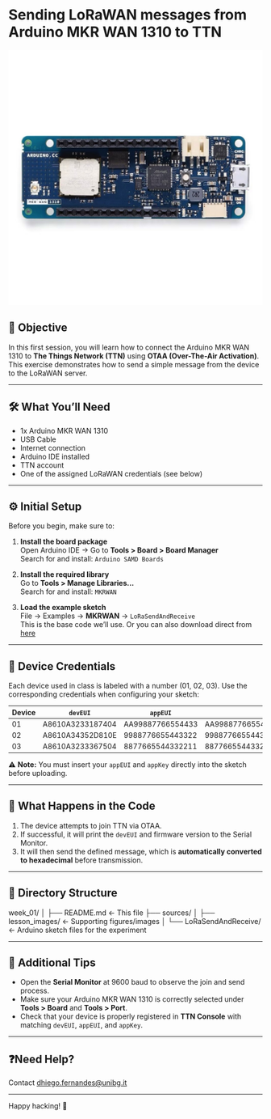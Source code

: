 
# Sending LoRaWAN messages from Arduino MKR WAN 1310 to TTN

![Arduino MKR WAN 1310](./lesson_images/arduino-mrk-wan-1310.jpg)

## 🎯 Objective

In this first session, you will learn how to connect the Arduino MKR WAN 1310 to **The Things Network (TTN)** using **OTAA (Over-The-Air Activation)**. This exercise demonstrates how to send a simple message from the device to the LoRaWAN server.

---

## 🛠️ What You’ll Need

- 1x Arduino MKR WAN 1310
- USB Cable
- Internet connection
- Arduino IDE installed
- TTN account
- One of the assigned LoRaWAN credentials (see below)

---

## ⚙️ Initial Setup

Before you begin, make sure to:

1. **Install the board package**  
   Open Arduino IDE → Go to **Tools > Board > Board Manager**  
   Search for and install: `Arduino SAMD Boards`

2. **Install the required library**  
   Go to **Tools > Manage Libraries...**  
   Search for and install: `MKRWAN`

3. **Load the example sketch**  
   File → Examples → **MKRWAN** → `LoRaSendAndReceive`  
   This is the base code we’ll use.
   Or you can also download direct from [here](./LoraSendAndReceive/)

---

## 🔐 Device Credentials

Each device used in class is labeled with a number (01, 02, 03). Use the corresponding credentials when configuring your sketch:

| Device | `devEUI`             | `appEUI`             | `appKey`                              |
|--------|----------------------|----------------------|----------------------------------------|
| 01     | A8610A3233187404     | AA99887766554433     | AA99887766554433AA99887766554433       |
| 02     | A8610A34352D810E     | 9988776655443322     | 99887766554433229988776655443322       |
| 03     | A8610A3233367504     | 8877665544332211     | 88776655443322118877665544332211       |

⚠️ **Note:** You must insert your `appEUI` and `appKey` directly into the sketch before uploading.

---

## 🧪 What Happens in the Code

1. The device attempts to join TTN via OTAA.
2. If successful, it will print the `devEUI` and firmware version to the Serial Monitor.
3. It will then send the defined message, which is **automatically converted to hexadecimal** before transmission.

---

## 📂 Directory Structure

week_01/
│
├── README.md ← This file
├── sources/
│ ├── lesson_images/ ← Supporting figures/images
│ └── LoRaSendAndReceive/ ← Arduino sketch files for the experiment


---

## 🧭 Additional Tips

- Open the **Serial Monitor** at 9600 baud to observe the join and send process.
- Make sure your Arduino MKR WAN 1310 is correctly selected under **Tools > Board** and **Tools > Port**.
- Check that your device is properly registered in **TTN Console** with matching `devEUI`, `appEUI`, and `appKey`.

---

## ❓Need Help?

Contact [dhiego.fernandes@unibg.it](mailto:dhiego.fernandes@unibg.it)

---

Happy hacking! 🚀






